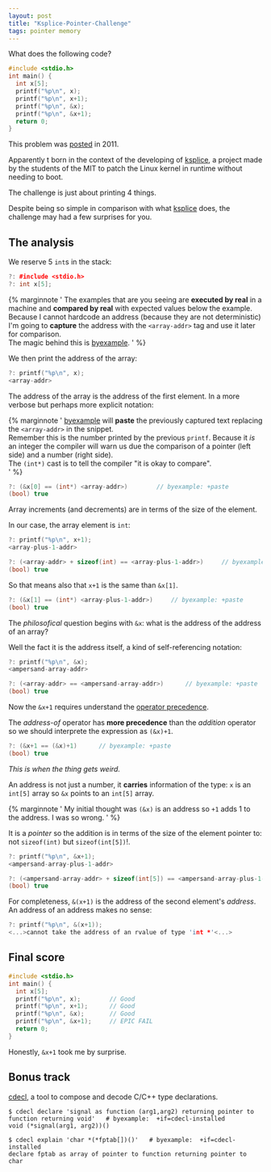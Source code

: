```yaml
---
layout: post
title: "Ksplice-Pointer-Challenge"
tags: pointer memory
---
```


What does the following code?

```cpp
#include <stdio.h>
int main() {
  int x[5];
  printf("%p\n", x);
  printf("%p\n", x+1);
  printf("%p\n", &x);
  printf("%p\n", &x+1);
  return 0;
}
```

<!--more-->

This problem was
[posted](https://blogs.oracle.com/linux/the-ksplice-pointer-challenge-v2) in 2011.

Apparently t born in the context of the developing of
[ksplice](https://en.wikipedia.org/wiki/Ksplice), a project made by the
students of the MIT to patch the Linux kernel in runtime without
needing to boot.

The challenge is just about printing 4 things.

Despite being so simple in comparison with what
[ksplice](https://en.wikipedia.org/wiki/Ksplice) does, the challenge may
had a few surprises for you.

## The analysis

We reserve 5 `int`s in the stack:

```cpp
?: #include <stdio.h>
?: int x[5];
```

{% marginnote
'
The examples that are you seeing are **executed by real** in a machine
and **compared by real** with expected values below the example.
<br />
Because I cannot hardcode an address (because they are not
deterministic) I&apos;m going to **capture** the address with the
`<array-addr>` tag and use it later for comparison.
<br />
The magic behind this is [byexample](https://byexamples.github.io/).
' %}

We then print the address of the array:

```cpp
?: printf("%p\n", x);
<array-addr>
```

The address of the array is the address of the first element.
In a more verbose but perhaps more explicit notation:

{% marginnote
'
[byexample](https://byexamples.github.io/) will **paste** the
previously captured text replacing the `<array-addr>` in the snippet.
<br >
Remember this is the number printed by the previous `printf`. Because
it *is* an integer the compiler will warn us due the comparison of a
pointer (left side) and a number (right side).
<br >
The `(int*)` cast is to tell the compiler "it is okay to compare".
<br />
' %}
```cpp
?: (&x[0] == (int*) <array-addr>)        // byexample: +paste
(bool) true
```

Array increments (and decrements) are in terms of the size of the
element.

In our case, the array element is `int`:

```cpp
?: printf("%p\n", x+1);
<array-plus-1-addr>

?: (<array-addr> + sizeof(int) == <array-plus-1-addr>)     // byexample: +paste
(bool) true
```

So that means also that `x+1` is the same than `&x[1]`.

```cpp
?: (&x[1] == (int*) <array-plus-1-addr>)     // byexample: +paste
(bool) true
```

The *philosofical* question begins with `&x`: what is the address
of the address of an array?

Well the fact it is the address itself, a kind of self-referencing
notation:

```cpp
?: printf("%p\n", &x);
<ampersand-array-addr>

?: (<array-addr> == <ampersand-array-addr>)      // byexample: +paste
(bool) true
```

Now the `&x+1` requires understand the [operator
precedence](https://en.cppreference.com/w/c/language/operator_precedence).

The *address-of* operator has **more precedence** than the
*addition* operator so we should interprete the expression as `(&x)+1`.

```cpp
?: (&x+1 == (&x)+1)      // byexample: +paste
(bool) true
```

*This is when the thing gets weird.*

An address is not just a number, it **carries** information of the type:
`x` is an `int[5]` array so `&x` points to an `int[5]` array.

{% marginnote
'
My initial thought was `(&x)` is an address so `+1` adds 1 to the
address. I was so wrong.
' %}

It is a *pointer* so the addition is in terms of the size of the element
pointer to: not `sizeof(int)` but `sizeof(int[5])`!.

```cpp
?: printf("%p\n", &x+1);
<ampersand-array-plus-1-addr>

?: (<ampersand-array-addr> + sizeof(int[5]) == <ampersand-array-plus-1-addr>)      // byexample: +paste
(bool) true
```

For completeness, `&(x+1)` is the address of the second element's
*address*. An address of an address makes no sense:

```cpp
?: printf("%p\n", &(x+1));
<...>cannot take the address of an rvalue of type 'int *'<...>
```

## Final score

```cpp
#include <stdio.h>
int main() {
  int x[5];
  printf("%p\n", x);        // Good
  printf("%p\n", x+1);      // Good
  printf("%p\n", &x);       // Good
  printf("%p\n", &x+1);     // EPIC FAIL
  return 0;
}
```

Honestly, `&x+1` took me by surprise.

## Bonus track

[cdecl](https://linux.die.net/man/1/cdecl), a tool to
compose and decode C/C++ type declarations.

<!--
$ hash cdecl 2>/dev/null && echo "installed"
<cdecl-installed>

-->

```shell
$ cdecl declare 'signal as function (arg1,arg2) returning pointer to function returning void'   # byexample:  +if=cdecl-installed
void (*signal(arg1, arg2))()

$ cdecl explain 'char *(*fptab[])()'   # byexample:  +if=cdecl-installed
declare fptab as array of pointer to function returning pointer to char
```
